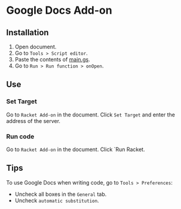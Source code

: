 # Google Docs Add-on



## Installation

1. Open document.
2. Go to `Tools > Script editor`.
3. Paste the contents of [main.gs](main.gs).
4. Go to `Run > Run function > onOpen`.



## Use

### Set Target

Go to `Racket Add-on` in the document.
Click `Set Target` and enter the address of the server.


### Run code

Go to `Racket Add-on` in the document.
Click `Run Racket.


## Tips

To use Google Docs when writing code, go to `Tools > Preferences`:

 * Uncheck all boxes in the `General` tab.
 * Uncheck `automatic substitution`.

